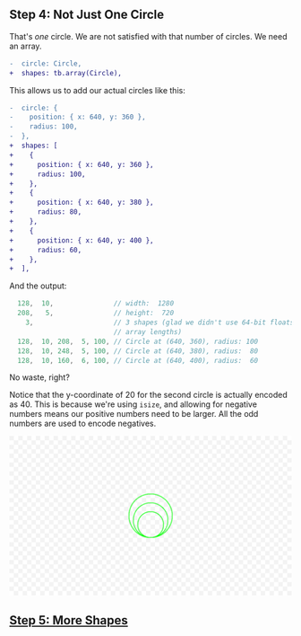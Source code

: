 ## Step 4: Not Just One Circle

That's *one* circle. We are not satisfied with that number of circles. We need
an array.

```diff
-  circle: Circle,
+  shapes: tb.array(Circle),
```

This allows us to add our actual circles like this:

```diff
-  circle: {
-    position: { x: 640, y: 360 },
-    radius: 100,
-  },
+  shapes: [
+    {
+      position: { x: 640, y: 360 },
+      radius: 100,
+    },
+    {
+      position: { x: 640, y: 380 },
+      radius: 80,
+    },
+    {
+      position: { x: 640, y: 400 },
+      radius: 60,
+    },
+  ],
```

And the output:

```ts
  128,  10,               // width:  1280
  208,   5,               // height:  720
    3,                    // 3 shapes (glad we didn't use 64-bit floats for
                          // array lengths)
  128,  10, 208,  5, 100, // Circle at (640, 360), radius: 100
  128,  10, 248,  5, 100, // Circle at (640, 380), radius:  80
  128,  10, 160,  6, 100, // Circle at (640, 400), radius:  60
```

No waste, right?

Notice that the y-coordinate of 20 for the second circle is actually encoded
as 40. This is because we're using `isize`, and allowing for negative numbers
means our positive numbers need to be larger. All the odd numbers are used to
encode negatives.

![Drawing](./drawing.png)

## [Step 5: More Shapes](../step05/README.md)
